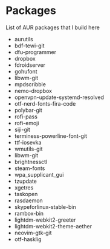 # Packages

List of AUR packages that I build here

* aurutils
* bdf-tewi-git
* dfu-programmer
* dropbox
* fdroidserver
* gohufont
* libwm-git
* mpdscribble
* nemo-dropbox
* openvpn-update-systemd-resolved
* otf-nerd-fonts-fira-code
* polybar-git
* rofi-pass
* rofi-emoji
* siji-git
* terminess-powerline-font-git
* ttf-iosevka
* wmutils-git
* libwm-git
* brightnessctl
* steam-fonts
* wpa\_supplicant\_gui
* tzupdate
* xgetres
* taskopen
* rasdaemon
* skypeforlinux-stable-bin
* rambox-bin
* lightdm-webkit2-greeter
* lightdm-webkit2-theme-aether
* neovim-gtk-git
* otf-hasklig
